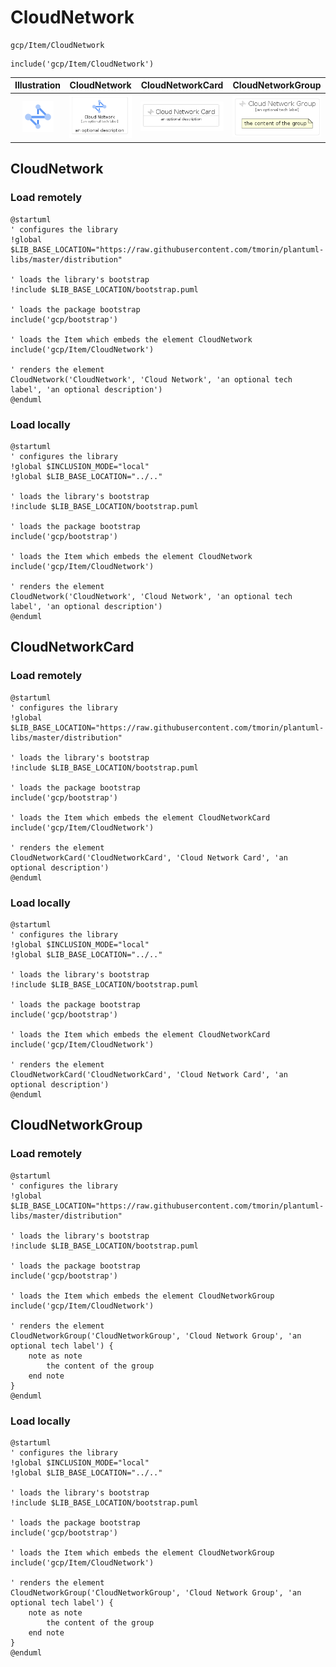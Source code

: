 # CloudNetwork


```text
gcp/Item/CloudNetwork
```

```text
include('gcp/Item/CloudNetwork')
```



| Illustration | CloudNetwork | CloudNetworkCard | CloudNetworkGroup |
| :---: | :---: | :---: | :---: |
| ![illustration for Illustration](../../gcp/Item/CloudNetwork.png) | ![illustration for CloudNetwork](../../gcp/Item/CloudNetwork.Local.png) | ![illustration for CloudNetworkCard](../../gcp/Item/CloudNetworkCard.Local.png) | ![illustration for CloudNetworkGroup](../../gcp/Item/CloudNetworkGroup.Local.png) |




## CloudNetwork

### Load remotely
```plantuml
@startuml
' configures the library
!global $LIB_BASE_LOCATION="https://raw.githubusercontent.com/tmorin/plantuml-libs/master/distribution"

' loads the library's bootstrap
!include $LIB_BASE_LOCATION/bootstrap.puml

' loads the package bootstrap
include('gcp/bootstrap')

' loads the Item which embeds the element CloudNetwork
include('gcp/Item/CloudNetwork')

' renders the element
CloudNetwork('CloudNetwork', 'Cloud Network', 'an optional tech label', 'an optional description')
@enduml
```

### Load locally
```plantuml
@startuml
' configures the library
!global $INCLUSION_MODE="local"
!global $LIB_BASE_LOCATION="../.."

' loads the library's bootstrap
!include $LIB_BASE_LOCATION/bootstrap.puml

' loads the package bootstrap
include('gcp/bootstrap')

' loads the Item which embeds the element CloudNetwork
include('gcp/Item/CloudNetwork')

' renders the element
CloudNetwork('CloudNetwork', 'Cloud Network', 'an optional tech label', 'an optional description')
@enduml
```

## CloudNetworkCard

### Load remotely
```plantuml
@startuml
' configures the library
!global $LIB_BASE_LOCATION="https://raw.githubusercontent.com/tmorin/plantuml-libs/master/distribution"

' loads the library's bootstrap
!include $LIB_BASE_LOCATION/bootstrap.puml

' loads the package bootstrap
include('gcp/bootstrap')

' loads the Item which embeds the element CloudNetworkCard
include('gcp/Item/CloudNetwork')

' renders the element
CloudNetworkCard('CloudNetworkCard', 'Cloud Network Card', 'an optional description')
@enduml
```

### Load locally
```plantuml
@startuml
' configures the library
!global $INCLUSION_MODE="local"
!global $LIB_BASE_LOCATION="../.."

' loads the library's bootstrap
!include $LIB_BASE_LOCATION/bootstrap.puml

' loads the package bootstrap
include('gcp/bootstrap')

' loads the Item which embeds the element CloudNetworkCard
include('gcp/Item/CloudNetwork')

' renders the element
CloudNetworkCard('CloudNetworkCard', 'Cloud Network Card', 'an optional description')
@enduml
```

## CloudNetworkGroup

### Load remotely
```plantuml
@startuml
' configures the library
!global $LIB_BASE_LOCATION="https://raw.githubusercontent.com/tmorin/plantuml-libs/master/distribution"

' loads the library's bootstrap
!include $LIB_BASE_LOCATION/bootstrap.puml

' loads the package bootstrap
include('gcp/bootstrap')

' loads the Item which embeds the element CloudNetworkGroup
include('gcp/Item/CloudNetwork')

' renders the element
CloudNetworkGroup('CloudNetworkGroup', 'Cloud Network Group', 'an optional tech label') {
    note as note
        the content of the group
    end note
}
@enduml
```

### Load locally
```plantuml
@startuml
' configures the library
!global $INCLUSION_MODE="local"
!global $LIB_BASE_LOCATION="../.."

' loads the library's bootstrap
!include $LIB_BASE_LOCATION/bootstrap.puml

' loads the package bootstrap
include('gcp/bootstrap')

' loads the Item which embeds the element CloudNetworkGroup
include('gcp/Item/CloudNetwork')

' renders the element
CloudNetworkGroup('CloudNetworkGroup', 'Cloud Network Group', 'an optional tech label') {
    note as note
        the content of the group
    end note
}
@enduml
```

